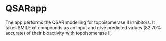 # QSARapp
The app performs the QSAR modelling for topoisomerase II inhibitors. It takes SMILE of compounds as an input and give predicted values (82.70% accurate) of their bioactivity with topoisomerase II.
